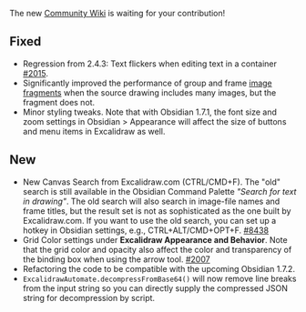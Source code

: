 The new [Community Wiki](https://excalidraw-obsidian.online/Hobbies/Excalidraw+Blog/WIKI/Welcome+to+the+WIKI) is waiting for your contribution!

## Fixed
- Regression from 2.4.3: Text flickers when editing text in a container [#2015](https://github.com/zsviczian/obsidian-excalidraw-plugin/issues/2015).
- Significantly improved the performance of group and frame [image fragments](https://youtu.be/sjZfdqpxqsg) when the source drawing includes many images, but the fragment does not.
- Minor styling tweaks. Note that with Obsidian 1.7.1, the font size and zoom settings in Obsidian > Appearance will affect the size of buttons and menu items in Excalidraw as well.

## New
- New Canvas Search from Excalidraw.com (CTRL/CMD+F). The "old" search is still available in the Obsidian Command Palette _"Search for text in drawing"_. The old search will also search in image-file names and frame titles, but the result set is not as sophisticated as the one built by Excalidraw.com. If you want to use the old search, you can set up a hotkey in Obsidian settings, e.g., CTRL+ALT/CMD+OPT+F. [#8438](https://github.com/excalidraw/excalidraw/pull/8438)
- Grid Color settings under **Excalidraw Appearance and Behavior**. Note that the grid color and opacity also affect the color and transparency of the binding box when using the arrow tool. [#2007](https://github.com/zsviczian/obsidian-excalidraw-plugin/issues/2007)
- Refactoring the code to be compatible with the upcoming Obsidian 1.7.2.
- `ExcalidrawAutomate.decompressFromBase64()` will now remove line breaks from the input string so you can directly supply the compressed JSON string for decompression by script.